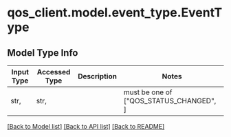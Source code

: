 # qos_client.model.event_type.EventType

## Model Type Info
Input Type | Accessed Type | Description | Notes
------------ | ------------- | ------------- | -------------
str,  | str,  |  | must be one of ["QOS_STATUS_CHANGED", ] 

[[Back to Model list]](../../README.md#documentation-for-models) [[Back to API list]](../../README.md#documentation-for-api-endpoints) [[Back to README]](../../README.md)

